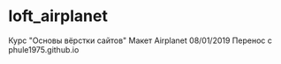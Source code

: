 # loft_airplanet
Курс "Основы вёрстки сайтов"
Макет Airplanet
08/01/2019 Перенос с phule1975.github.io
